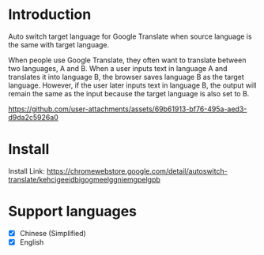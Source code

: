 # Introduction
Auto switch target language for Google Translate when source language is the same with target language. 

When people use Google Translate, they often want to translate between two languages, A and B. When a user inputs text in language A and translates it into language B, the browser saves language B as the target language. However, if the user later inputs text in language B, the output will remain the same as the input because the target language is also set to B.

https://github.com/user-attachments/assets/69b61913-bf76-495a-aed3-d9da2c5926a0

# Install
Install Link: https://chromewebstore.google.com/detail/autoswitch-translate/kehcigeeidbigogmeelggniemgpelgpb

# Support languages
- [x] Chinese (Simplified)
- [x] English
